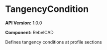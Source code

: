 # TangencyCondition

**API Version:** 1.0.0

**Component:** RebelCAD

Defines tangency conditions at profile sections

